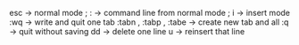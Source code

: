 esc -> normal mode ; : -> command line from normal mode ; i -> insert mode
:wq -> write and quit one tab
:tabn , :tabp , :tabe ->  create new tab and all
:q -> quit without saving 
dd -> delete one line
u -> reinsert that line 

